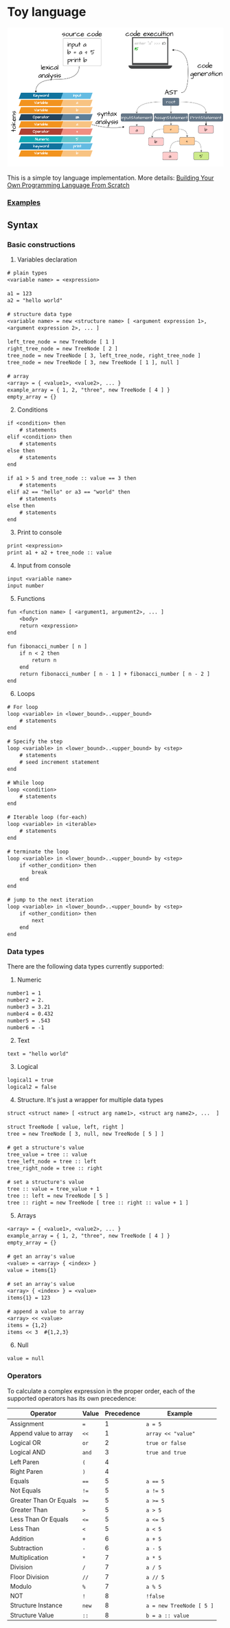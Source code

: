 # Toy language

![Toy language](asset/language-schema.png)

This is a simple toy language implementation. More details: [Building Your Own Programming Language From Scratch](https://hackernoon.com/building-your-own-programming-language-from-scratch)

### [Examples](src/test/resources)

## Syntax

### Basic constructions
1) Variables declaration
```
# plain types
<variable name> = <expression>

a1 = 123
a2 = "hello world"

# structure data type
<variable name> = new <structure name> [ <argument expression 1>, <argument expression 2>, ... ]

left_tree_node = new TreeNode [ 1 ]
right_tree_node = new TreeNode [ 2 ]
tree_node = new TreeNode [ 3, left_tree_node, right_tree_node ]
tree_node = new TreeNode [ 3, new TreeNode [ 1 ], null ]

# array
<array> = { <value1>, <value2>, ... }
example_array = { 1, 2, "three", new TreeNode [ 4 ] }
empty_array = {}
```
2) Conditions
```
if <condition> then
    # statements
elif <condition> then
    # statements
else then
    # statements
end

if a1 > 5 and tree_node :: value == 3 then
    # statements
elif a2 == "hello" or a3 == "world" then
    # statements
else then
    # statements
end  
```
3) Print to console
```
print <expression>
print a1 + a2 + tree_node :: value
```
4) Input from console
```
input <variable name>
input number
```
5) Functions
```
fun <function name> [ <argument1, argument2>, ... ]
    <body>
    return <expression>
end

fun fibonacci_number [ n ]
    if n < 2 then
        return n
    end
    return fibonacci_number [ n - 1 ] + fibonacci_number [ n - 2 ]
end
```
6) Loops
```
# For loop
loop <variable> in <lower_bound>..<upper_bound>
    # statements
end

# Specify the step
loop <variable> in <lower_bound>..<upper_bound> by <step>
    # statements
    # seed increment statement
end

# While loop
loop <condition>
    # statements
end

# Iterable loop (for-each)
loop <variable> in <iterable>
    # statements
end

# terminate the loop
loop <variable> in <lower_bound>..<upper_bound> by <step>
    if <other_condition> then
        break
    end
end

# jump to the next iteration
loop <variable> in <lower_bound>..<upper_bound> by <step>
    if <other_condition> then
        next
    end
end
```

### Data types
There are the following data types currently supported:
1) Numeric
```
number1 = 1
number2 = 2.
number3 = 3.21
number4 = 0.432
number5 = .543
number6 = -1
```
2) Text
```
text = "hello world"
```
3) Logical
```
logical1 = true
logical2 = false
```
4) Structure. It's just a wrapper for multiple data types
```
struct <struct name> [ <struct arg name1>, <struct arg name2>, ...  ]

struct TreeNode [ value, left, right ]
tree = new TreeNode [ 3, null, new TreeNode [ 5 ] ]

# get a structure's value
tree_value = tree :: value
tree_left_node = tree :: left
tree_right_node = tree :: right

# set a structure's value
tree :: value = tree_value + 1
tree :: left = new TreeNode [ 5 ]
tree :: right = new TreeNode [ tree :: right :: value + 1 ]
```
5) Arrays
```
<array> = { <value1>, <value2>, ... }
example_array = { 1, 2, "three", new TreeNode [ 4 ] }
empty_array = {}

# get an array's value
<value> = <array> { <index> }
value = items{1}

# set an array's value
<array> { <index> } = <value>
items{1} = 123

# append a value to array
<array> << <value>
items = {1,2}
items << 3  #{1,2,3}
```

6) Null
```
value = null
```

### Operators
To calculate a complex expression in the proper order, each of the supported operators has its own precedence:

| Operator               | Value     | Precedence | Example                      |
|------------------------|-----------|------------|------------------------------|
| Assignment             | ```=```   | 1          | ```a = 5```                  |
| Append value to array  | ```<<```  | 1          | ```array << "value"```       |
| Logical OR             | ```or```  | 2          | ```true or false```          |
| Logical AND            | ```and``` | 3          | ```true and true```          |
| Left Paren             | ```(```   | 4          |                              |
| Right Paren            | ```)```   | 4          |                              |
| Equals                 | ```==```  | 5          | ```a == 5```                 |
| Not Equals             | ```!=```  | 5          | ```a != 5```                 |
| Greater Than Or Equals | ```>=```  | 5          | ```a >= 5```                 |
| Greater Than           | ```>```   | 5          | ```a > 5```                  |
| Less Than Or Equals    | ```<=```  | 5          | ```a <= 5```                 |
| Less Than              | ```<```   | 5          | ```a < 5```                  |
| Addition               | ```+```   | 6          | ```a + 5```                  |
| Subtraction            | ```-```   | 6          | ```a - 5```                  |
| Multiplication         | ```*```   | 7          | ```a * 5```                  |
| Division               | ```/```   | 7          | ```a / 5```                  |
| Floor Division         | ```//```  | 7          | ```a // 5```                 |
| Modulo                 | ```%```   | 7          | ```a % 5```                  |
| NOT                    | ```!```   | 8          | ```!false```                 |
| Structure Instance     | ```new``` | 8          | ```a = new TreeNode [ 5 ]``` |
| Structure Value        | ```::```  | 8          | ```b = a :: value```         |
